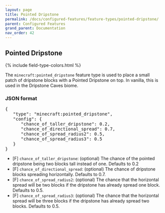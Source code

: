 ```yaml
---
layout: page
title: Pointed Dripstone
permalink: /docs/configured-features/feature-types/pointed-dripstone/
parent: Configured Features
grand_parent: Documentation
nav_order: 42
---
```


## Pointed Dripstone

<head>
    {% include field-type-colors.html %}
</head>

The `minecraft:pointed_dripstone` feature type is used to place a small patch of dripstone blocks with a Pointed Dripstone on top. In vanilla, this is used in the Dripstone Caves biome.

### JSON format

<pre>
{
   "type": "minecraft:pointed_dripstone",
   "config": {
      "chance_of_taller_dripstone": 0.2,
      "chance_of_directional_spread": 0.7,
      "chance_of_spread_radius2": 0.5,
      "chance_of_spread_radius3": 0.5
   }
}
</pre>

* <span float>[F]</span> `chance_of_taller_dripstone`: (optional) The chance of the pointed dripstone being two blocks tall instead of one. Defaults to 0.2
* <span float>[F]</span> `chance_of_directional_spread`: (optional) The chance of dripstone blocks spreading horizontally. Defaults to 0.7.
* <span float>[F]</span> `chance_of_spread_radius2`: (optional) The chance that the horizontal spread will be two blocks if the dripstone has already spread one block. Defaults to 0.5.
* <span float>[F]</span> `chance_of_spread_radius3`: (optional) The chance that the horizontal spread will be three blocks if the dripstone has already spread two blocks. Defaults to 0.5.